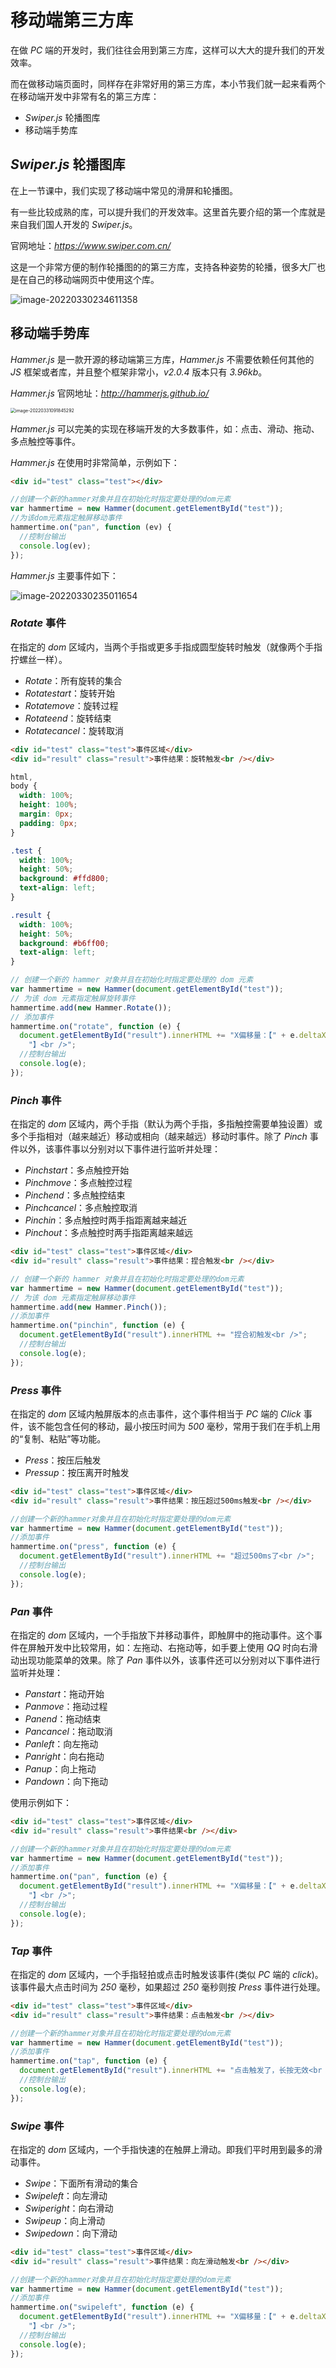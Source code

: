# 移动端第三方库

在做 *PC* 端的开发时，我们往往会用到第三方库，这样可以大大的提升我们的开发效率。

而在做移动端页面时，同样存在非常好用的第三方库，本小节我们就一起来看两个在移动端开发中非常有名的第三方库：

- *Swiper.js* 轮播图库
- 移动端手势库

## *Swiper.js* 轮播图库

在上一节课中，我们实现了移动端中常见的滑屏和轮播图。

有一些比较成熟的库，可以提升我们的开发效率。这里首先要介绍的第一个库就是来自我们国人开发的 *Swiper.js*。

官网地址：*<https://www.swiper.com.cn/>*

这是一个非常方便的制作轮播图的的第三方库，支持各种姿势的轮播，很多大厂也是在自己的移动端网页中使用这个库。

![image-20220330234611358](https://qwq9527.gitee.io/resource/imgs/2022-03-30-154612.png)

## 移动端手势库

*Hammer.js* 是一款开源的移动端第三方库，*Hammer.js* 不需要依赖任何其他的 *JS* 框架或者库，并且整个框架非常小，*v2.0.4* 版本只有 *3.96kb*。

*Hammer.js* 官网地址：*<http://hammerjs.github.io/>*

<img src="https://qwq9527.gitee.io/resource/imgs/2022-03-31-011845.png" alt="image-20220331091845292" style="zoom:50%;" />

*Hammer.js* 可以完美的实现在移端开发的大多数事件，如：点击、滑动、拖动、多点触控等事件。

*Hammer.js* 在使用时非常简单，示例如下：

```html
<div id="test" class="test"></div>
```

```js
//创建一个新的hammer对象并且在初始化时指定要处理的dom元素
var hammertime = new Hammer(document.getElementById("test"));
//为该dom元素指定触屏移动事件
hammertime.on("pan", function (ev) {
  //控制台输出
  console.log(ev);
});
```

*Hammer.js* 主要事件如下：

![image-20220330235011654](https://qwq9527.gitee.io/resource/imgs/2022-03-30-155012.png)

### ***Rotate* 事件**

在指定的 *dom* 区域内，当两个手指或更多手指成圆型旋转时触发（就像两个手指拧螺丝一样）。

- *Rotate*：所有旋转的集合
- *Rotatestart*：旋转开始
- *Rotatemove*：旋转过程
- *Rotateend*：旋转结束
- *Rotatecancel*：旋转取消

```html
<div id="test" class="test">事件区域</div>
<div id="result" class="result">事件结果：旋转触发<br /></div>
```

```css
html,
body {
  width: 100%;
  height: 100%;
  margin: 0px;
  padding: 0px;
}

.test {
  width: 100%;
  height: 50%;
  background: #ffd800;
  text-align: left;
}

.result {
  width: 100%;
  height: 50%;
  background: #b6ff00;
  text-align: left;
}
```

```js
// 创建一个新的 hammer 对象并且在初始化时指定要处理的 dom 元素
var hammertime = new Hammer(document.getElementById("test"));
// 为该 dom 元素指定触屏旋转事件
hammertime.add(new Hammer.Rotate());
// 添加事件
hammertime.on("rotate", function (e) {
  document.getElementById("result").innerHTML += "X偏移量：【" + e.deltaX + "】，Y偏移量：【" + e.deltaY +
    "】<br />";
  //控制台输出
  console.log(e);
});
```

### ***Pinch* 事件**

在指定的 *dom* 区域内，两个手指（默认为两个手指，多指触控需要单独设置）或多个手指相对（越来越近）移动或相向（越来越远）移动时事件。除了 *Pinch* 事件以外，该事件事以分别对以下事件进行监听并处理：

- *Pinchstart*：多点触控开始
- *Pinchmove*：多点触控过程
- *Pinchend*：多点触控结束
- *Pinchcancel*：多点触控取消
- *Pinchin*：多点触控时两手指距离越来越近
- *Pinchout*：多点触控时两手指距离越来越远

```html
<div id="test" class="test">事件区域</div>
<div id="result" class="result">事件结果：捏合触发<br /></div>
```

```js
// 创建一个新的 hammer 对象并且在初始化时指定要处理的dom元素
var hammertime = new Hammer(document.getElementById("test"));
// 为该 dom 元素指定触屏移动事件
hammertime.add(new Hammer.Pinch());
//添加事件
hammertime.on("pinchin", function (e) {
  document.getElementById("result").innerHTML += "捏合初触发<br />";
  //控制台输出
  console.log(e);
});
```

### ***Press* 事件**

在指定的 *dom* 区域内触屏版本的点击事件，这个事件相当于 *PC* 端的 *Click* 事件，该不能包含任何的移动，最小按压时间为 *500* 毫秒，常用于我们在手机上用的“复制、粘贴”等功能。

- *Press*：按压后触发
- *Pressup*：按压离开时触发

```html
<div id="test" class="test">事件区域</div>
<div id="result" class="result">事件结果：按压超过500ms触发<br /></div>
```

```js
//创建一个新的hammer对象并且在初始化时指定要处理的dom元素
var hammertime = new Hammer(document.getElementById("test"));
//添加事件
hammertime.on("press", function (e) {
  document.getElementById("result").innerHTML += "超过500ms了<br />";
  //控制台输出
  console.log(e);
});
```

### ***Pan* 事件**

在指定的 *dom* 区域内，一个手指放下并移动事件，即触屏中的拖动事件。这个事件在屏触开发中比较常用，如：左拖动、右拖动等，如手要上使用 *QQ* 时向右滑动出现功能菜单的效果。除了 *Pan* 事件以外，该事件还可以分别对以下事件进行监听并处理：

- *Panstart*：拖动开始
- *Panmove*：拖动过程
- *Panend*：拖动结束
- *Pancancel*：拖动取消
- *Panleft*：向左拖动
- *Panright*：向右拖动
- *Panup*：向上拖动
- *Pandown*：向下拖动

使用示例如下：

```html
<div id="test" class="test">事件区域</div>
<div id="result" class="result">事件结果<br /></div>
```

```js
//创建一个新的hammer对象并且在初始化时指定要处理的dom元素
var hammertime = new Hammer(document.getElementById("test"));
//添加事件
hammertime.on("pan", function (e) {
  document.getElementById("result").innerHTML += "X偏移量：【" + e.deltaX + "】，Y偏移量：【" + e.deltaY +
    "】<br />";
  //控制台输出
  console.log(e);
});
```

### ***Tap* 事件**

在指定的 *dom* 区域内，一个手指轻拍或点击时触发该事件(类似 *PC* 端的 *click*)。该事件最大点击时间为 *250* 毫秒，如果超过 *250* 毫秒则按 *Press* 事件进行处理。

```html
<div id="test" class="test">事件区域</div>
<div id="result" class="result">事件结果：点击触发<br /></div>
```

```js
//创建一个新的hammer对象并且在初始化时指定要处理的dom元素
var hammertime = new Hammer(document.getElementById("test"));
//添加事件
hammertime.on("tap", function (e) {
  document.getElementById("result").innerHTML += "点击触发了，长按无效<br />";
  //控制台输出
  console.log(e);
});
```

### ***Swipe* 事件**

在指定的 *dom* 区域内，一个手指快速的在触屏上滑动。即我们平时用到最多的滑动事件。

- *Swipe*：下面所有滑动的集合
- *Swipeleft*：向左滑动
- *Swiperight*：向右滑动
- *Swipeup*：向上滑动
- *Swipedown*：向下滑动

```html
<div id="test" class="test">事件区域</div>
<div id="result" class="result">事件结果：向左滑动触发<br /></div>
```

```js
//创建一个新的hammer对象并且在初始化时指定要处理的dom元素
var hammertime = new Hammer(document.getElementById("test"));
//添加事件
hammertime.on("swipeleft", function (e) {
  document.getElementById("result").innerHTML += "X偏移量：【" + e.deltaX + "】，Y偏移量：【" + e.deltaY +
    "】<br />";
  //控制台输出
  console.log(e);
});
```
